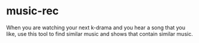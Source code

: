 # music-rec

When you are watching your next k-drama and you hear a song that you like, use this tool to find similar music and shows that contain similar music. 
